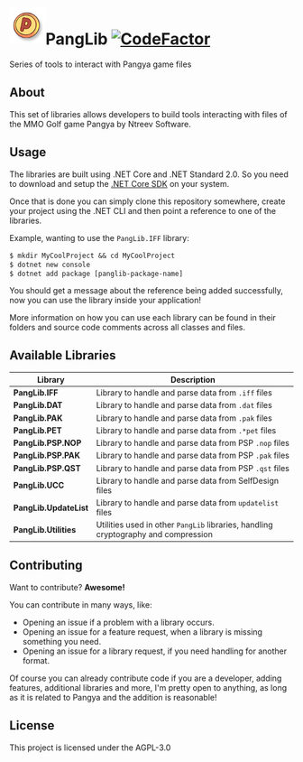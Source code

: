 <img align="left" src=".github/Images/pang.png" width="64" />

# PangLib [![CodeFactor](https://www.codefactor.io/repository/github/pangyatools/panglib/badge)](https://www.codefactor.io/repository/github/pangyatools/panglib)

Series of tools to interact with Pangya game files

## About

This set of libraries allows developers to build tools interacting with files of the MMO Golf game Pangya by Ntreev Software.

## Usage

The libraries are built using .NET Core and .NET Standard 2.0. So you need to download and setup the [.NET Core SDK](https://www.microsoft.com/net/download) on your system.

Once that is done you can simply clone this repository somewhere, create your project using the .NET CLI and then point a reference to one of the libraries.

Example, wanting to use the `PangLib.IFF` library:

```
$ mkdir MyCoolProject && cd MyCoolProject
$ dotnet new console
$ dotnet add package [panglib-package-name]
```

You should get a message about the reference being added successfully, now you can use the library inside your application!

More information on how you can use each library can be found in their folders and source code comments across all classes and files.

## Available Libraries

| Library                | Description                                                                        |
| ---------------------- | ---------------------------------------------------------------------------------- |
| **PangLib.IFF**        | Library to handle and parse data from `.iff` files                                 |
| **PangLib.DAT**        | Library to handle and parse data from `.dat` files                                 |
| **PangLib.PAK**        | Library to handle and parse data from `.pak` files                                 |
| **PangLib.PET**        | Library to handle and parse data from `.*pet` files                                |
| **PangLib.PSP.NOP**    | Library to handle and parse data from PSP `.nop` files                             |
| **PangLib.PSP.PAK**    | Library to handle and parse data from PSP `.pak` files                             |
| **PangLib.PSP.QST**    | Library to handle and parse data from PSP `.qst` files                             |
| **PangLib.UCC**        | Library to handle and parse data from SelfDesign files                             |
| **PangLib.UpdateList** | Library to handle and parse data from `updatelist` files                           |
| **PangLib.Utilities**  | Utilities used in other `PangLib` libraries, handling cryptography and compression |

## Contributing

Want to contribute? **Awesome!**

You can contribute in many ways, like:

- Opening an issue if a problem with a library occurs.
- Opening an issue for a feature request, when a library is missing something you need.
- Opening an issue for a library request, if you need handling for another format.

Of course you can already contribute code if you are a developer, adding features, additional libraries and more, I'm
pretty open to anything, as long as it is related to Pangya and the addition is reasonable!

## License

This project is licensed under the AGPL-3.0
